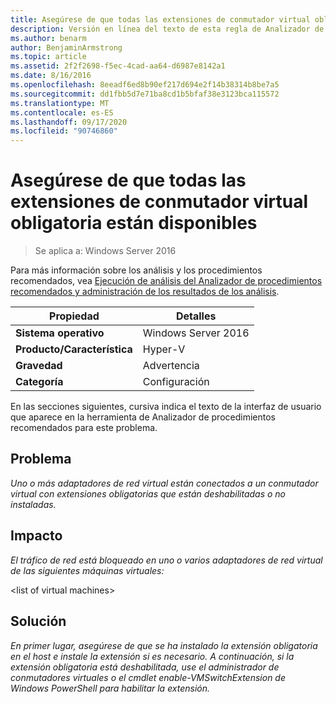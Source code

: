 ```yaml
---
title: Asegúrese de que todas las extensiones de conmutador virtual obligatoria están disponibles
description: Versión en línea del texto de esta regla de Analizador de procedimientos recomendados.
ms.author: benarm
author: BenjaminArmstrong
ms.topic: article
ms.assetid: 2f2f2698-f5ec-4cad-aa64-d6987e8142a1
ms.date: 8/16/2016
ms.openlocfilehash: 8eeadf6ed8b90ef217d694e2f14b38314b8be7a5
ms.sourcegitcommit: dd1fbb5d7e71ba8cd1b5bfaf38e3123bca115572
ms.translationtype: MT
ms.contentlocale: es-ES
ms.lasthandoff: 09/17/2020
ms.locfileid: "90746860"
---
```

# <a name="ensure-that-all-mandatory-virtual-switch-extensions-are-available"></a>Asegúrese de que todas las extensiones de conmutador virtual obligatoria están disponibles

>Se aplica a: Windows Server 2016

Para más información sobre los análisis y los procedimientos recomendados, vea [Ejecución de análisis del Analizador de procedimientos recomendados y administración de los resultados de los análisis](https://go.microsoft.com/fwlink/p/?LinkID=223177).

|Propiedad|Detalles|
|-|-|
|**Sistema operativo**|Windows Server 2016|
|**Producto/Característica**|Hyper-V|
|**Gravedad**|Advertencia|
|**Categoría**|Configuración|

En las secciones siguientes, cursiva indica el texto de la interfaz de usuario que aparece en la herramienta de Analizador de procedimientos recomendados para este problema.

## <a name="issue"></a>Problema
*Uno o más adaptadores de red virtual están conectados a un conmutador virtual con extensiones obligatorias que están deshabilitadas o no instaladas.*

## <a name="impact"></a>Impacto
*El tráfico de red está bloqueado en uno o varios adaptadores de red virtual de las siguientes máquinas virtuales:*

\<list of virtual machines>

## <a name="resolution"></a>Solución
*En primer lugar, asegúrese de que se ha instalado la extensión obligatoria en el host e instale la extensión si es necesario. A continuación, si la extensión obligatoria está deshabilitada, use el administrador de conmutadores virtuales o el cmdlet enable-VMSwitchExtension de Windows PowerShell para habilitar la extensión.*



